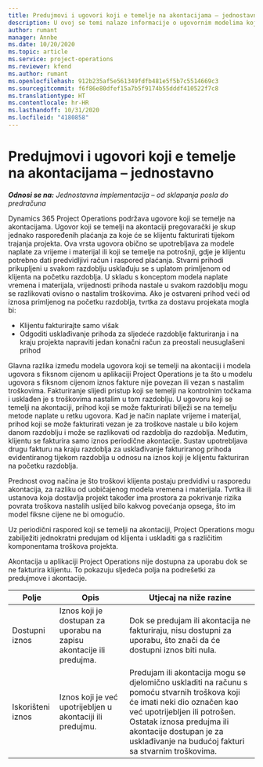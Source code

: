 ```yaml
---
title: Predujmovi i ugovori koji e temelje na akontacijama – jednostavno
description: U ovoj se temi nalaze informacije o ugovornim modelima koji se temelje na akontaciji i predujmovima u aplikaciji Project Operations.
author: rumant
manager: Annbe
ms.date: 10/20/2020
ms.topic: article
ms.service: project-operations
ms.reviewer: kfend
ms.author: rumant
ms.openlocfilehash: 912b235af5e561349fdfb481e5f5b7c5514669c3
ms.sourcegitcommit: f6f86e80dfef15a7b5f9174b55dddf410522f7c8
ms.translationtype: HT
ms.contentlocale: hr-HR
ms.lasthandoff: 10/31/2020
ms.locfileid: "4180858"
---
```

# <a name="advances-and-retainer-based-contracts---lite"></a>Predujmovi i ugovori koji e temelje na akontacijama – jednostavno


_**Odnosi se na:** Jednostavna implementacija – od sklapanja posla do predračuna_

Dynamics 365 Project Operations podržava ugovore koji se temelje na akontacijama. Ugovor koji se temelji na akontaciji pregovarački je skup jednako raspoređenih plaćanja za koje će se klijentu fakturirati tijekom trajanja projekta. Ova vrsta ugovora obično se upotrebljava za modele naplate za vrijeme i materijal ili koji se temelje na potrošnji, gdje je klijentu potrebno dati predvidljivi račun i raspored plaćanja. Stvarni prihodi prikupljeni u svakom razdoblju usklađuju se s uplatom primljenom od klijenta na početku razdoblja. U skladu s konceptom modela naplate vremena i materijala, vrijednosti prihoda nastale u svakom razdoblju mogu se razlikovati ovisno o nastalim troškovima. Ako je ostvareni prihod veći od iznosa primljenog na početku razdoblja, tvrtka za dostavu projekata mogla bi:

- Klijentu fakturirajte samo višak 
- Odgoditi usklađivanje prihoda za sljedeće razdoblje fakturiranja i na kraju projekta napraviti jedan konačni račun za preostali neusuglašeni prihod

Glavna razlika između modela ugovora koji se temelji na akontaciji i modela ugovora s fiksnom cijenom u aplikaciji Project Operations je ta što u modelu ugovora s fiksnom cijenom iznos fakture nije povezan ili vezan s nastalim troškovima. Fakturiranje slijedi pristup koji se temelji na kontrolnim točkama i usklađen je s troškovima nastalim u tom razdoblju. U ugovoru koji se temelji na akontaciji, prihod koji se može fakturirati bilježi se na temelju metode naplate u retku ugovora. Kad je način naplate vrijeme i materijal, prihod koji se može fakturirati vezan je za troškove nastale u bilo kojem danom razdoblju i može se razlikovati od razdoblja do razdoblja. Međutim, klijentu se fakturira samo iznos periodične akontacije. Sustav upotrebljava drugu fakturu na kraju razdoblja za usklađivanje fakturiranog prihoda evidentiranog tijekom razdoblja u odnosu na iznos koji je klijentu fakturiran na početku razdoblja.

Prednost ovog načina je što troškovi klijenta postaju predvidivi u rasporedu akontacija, za razliku od uobičajenog modela vremena i materijala. Tvrtka ili ustanova koja dostavlja projekt također ima prostora za pokrivanje rizika povrata troškova nastalih uslijed bilo kakvog povećanja opsega, što im model fiksne cijene ne bi omogućio.

Uz periodični raspored koji se temelji na akontaciji, Project Operations mogu zabilježiti jednokratni predujam od klijenta i uskladiti ga s različitim komponentama troškova projekta.

Akontacija u aplikaciji Project Operations nije dostupna za uporabu dok se ne fakturira klijentu. To pokazuju sljedeća polja na podrešetki za predujmove i akontacije.

| Polje | Opis | Utjecaj na niže razine |
| --- | --- | --- |
| Dostupni iznos | Iznos koji je dostupan za uporabu na zapisu akontacije ili predujma. | Dok se predujam ili akontacija ne fakturiraju, nisu dostupni za uporabu, što znači da će dostupni iznos biti nula. |
| Iskorišteni iznos | Iznos koji je već upotrijebljen u akontaciji ili predujmu. | Predujam ili akontacija mogu se djelomično uskladiti na računu s pomoću stvarnih troškova koji će imati neki dio označen kao već upotrijebljen ili potrošen. Ostatak iznosa predujma ili akontacije dostupan je za usklađivanje na budućoj fakturi sa stvarnim troškovima. |
